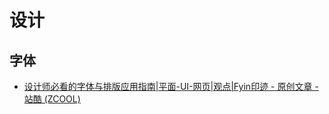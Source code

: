# 设计

## 字体

* [​设计师必看的字体与排版应用指南|平面-UI-网页|观点|Fyin印迹 - 原创文章 - 站酷 (ZCOOL)](https://www.zcool.com.cn/article/ZMTE3MjI3Ng==.html )
